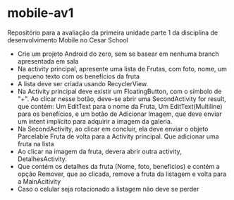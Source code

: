 # mobile-av1
Repositório para a avaliação da primeira unidade parte 1 da disciplina de desenvolvimento Mobile no Cesar School


- Crie um projeto Android do zero, sem se basear em nenhuma branch apresentada em sala
- Na activity principal, apresente uma lista de Frutas, com foto, nome, um pequeno texto com os benefícios da fruta
- A lista deve ser criada usando RecyclerView.
- Na Activity principal deve existir um FloatingButton, com o símbolo de "+". Ao clicar nesse botão, deve-se abrir uma SecondActivity for result, que contém: Um EditText para o nome da Fruta, Um EditText(Multiline) para os benefícios, e um botão de Adicionar Imagem, que deve enviar um intent implícito para adquirir a imagem da galeria.
- Na SecondActivity, ao clicar em concluir, ela deve enviar o objeto Parcelable Fruta de volta para a Activity principal. Que adicionar uma fruta na lista
- Ao clicar na imagem da fruta, devera abrir outra activity, DetalhesActivity.
- Que contém os detalhes da fruta (Nome, foto, beneficios) e contém a opção Remover, que ao clicada, remove a fruta da listagem e volta para a MainAcitivity
- Caso o celular seja rotacionado a listagem não deve se perder
